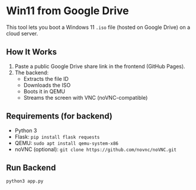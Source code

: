 # Win11 from Google Drive

This tool lets you boot a Windows 11 `.iso` file (hosted on Google Drive) on a cloud server.

## How It Works

1. Paste a public Google Drive share link in the frontend (GitHub Pages).
2. The backend:
   - Extracts the file ID
   - Downloads the ISO
   - Boots it in QEMU
   - Streams the screen with VNC (noVNC-compatible)

## Requirements (for backend)

- Python 3
- Flask: `pip install flask requests`
- QEMU: `sudo apt install qemu-system-x86`
- noVNC (optional): `git clone https://github.com/novnc/noVNC.git`

## Run Backend

```bash
python3 app.py
